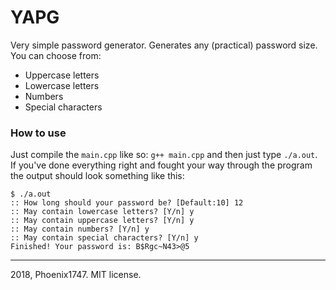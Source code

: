 # YAPG
Very simple password generator. Generates any (practical) password size.
You can choose from:
* Uppercase letters
* Lowercase letters
* Numbers
* Special characters

### How to use

Just compile the `main.cpp` like so: `g++ main.cpp` and then just type `./a.out`.
If you've done everything right and fought your way through the program the output should look something like this:

```
$ ./a.out 
:: How long should your password be? [Default:10] 12
:: May contain lowercase letters? [Y/n] y
:: May contain uppercase letters? [Y/n] y
:: May contain numbers? [Y/n] y
:: May contain special characters? [Y/n] y
Finished! Your password is: B$Rgc~N43>@5
```

---

2018, Phoenix1747. MIT license.

